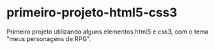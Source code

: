 # primeiro-projeto-html5-css3
Primeiro projeto utilizando alguns elementos html5 e css3, com o tema "meus personagens de RPG".

